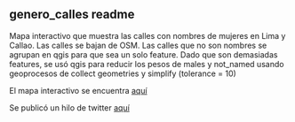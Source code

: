## genero_calles readme

Mapa interactivo que muestra las calles con nombres de mujeres en Lima y Callao.
Las calles se bajan de OSM.
Las calles que no son nombres se agrupan en qgis para que sea un solo feature.
Dado que son demasiadas features, se usó qgis para reducir los pesos de males y not_named usando geoprocesos de collect geometries y simplify (tolerance = 10)

El mapa interactivo se encuentra [aquí](https://desarroio.github.io/genero-calles/)

Se publicó un hilo de twitter [aquí]()